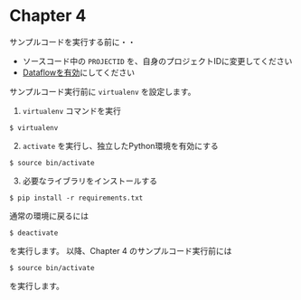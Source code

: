 # Chapter 4
サンプルコードを実行する前に・・
- ソースコード中の `PROJECTID` を、自身のプロジェクトIDに変更してください
- [Dataflowを有効](https://console.cloud.google.com/apis/library/dataflow.googleapis.com)にしてください

サンプルコード実行前に `virtualenv` を設定します。
1. `virtualenv` コマンドを実行
```
$ virtualenv
```
2. `activate` を実行し、独立したPython環境を有効にする
```
$ source bin/activate
```
3. 必要なライブラリをインストールする
```
$ pip install -r requirements.txt
```

通常の環境に戻るには
```
$ deactivate
```
を実行します。
以降、Chapter 4 のサンプルコード実行前には
```
$ source bin/activate
```
を実行します。
